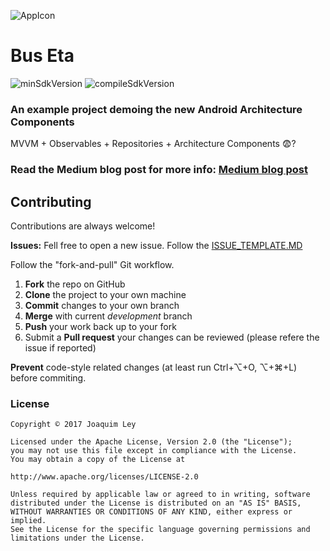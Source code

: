 ![AppIcon](../master/sample/src/main/res/mipmap-xxhdpi/ic_launcher.png) 

# Bus Eta
![minSdkVersion](https://img.shields.io/badge/minSdkVersion-15-green.svg?style=true)
![compileSdkVersion](https://img.shields.io/badge/compileSdkVersion-25-green.svg?style=true)

### An example project demoing the new Android Architecture Components


MVVM + Observables + Repositories + Architecture Components 😨?


### Read the Medium blog post for more info: [Medium blog post](https://medium.com/@JoaquimLey/android-architecture-components-now-with-100-more-mvvm-11629a630125)

## Contributing

Contributions are always welcome!

**Issues:**
Fell free to open a new issue. Follow the [ISSUE_TEMPLATE.MD](../master/ISSUE_TEMPLATE.MD)

Follow the "fork-and-pull" Git workflow.

 1. **Fork** the repo on GitHub
 2. **Clone** the project to your own machine
 3. **Commit** changes to your own branch
 4. **Merge** with current *development* branch
 5. **Push** your work back up to your fork
 7. Submit a **Pull request** your changes can be reviewed (please refere the issue if reported)

**Prevent** code-style related changes (at least run Ctrl+⌥+O, ⌥+⌘+L) before commiting.


### License

	Copyright © 2017 Joaquim Ley

	Licensed under the Apache License, Version 2.0 (the "License");
	you may not use this file except in compliance with the License.
	You may obtain a copy of the License at

	http://www.apache.org/licenses/LICENSE-2.0

	Unless required by applicable law or agreed to in writing, software
	distributed under the License is distributed on an "AS IS" BASIS,
	WITHOUT WARRANTIES OR CONDITIONS OF ANY KIND, either express or 
	implied.
	See the License for the specific language governing permissions and
	limitations under the License.
